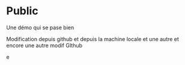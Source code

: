# Public

Une démo qui se pase bien

Modification depuis github
et depuis la machine locale
et une autre
et encore une autre
modif GIthub




e
